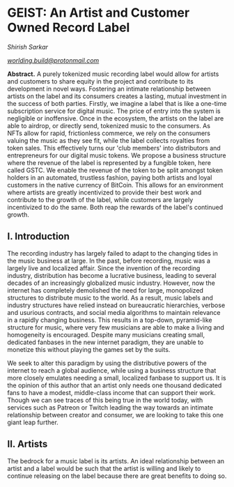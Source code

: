 # GEIST: An Artist and Customer Owned Record Label

*Shirish Sarkar*

*worlding.build@protonmail.com*

**Abstract.**
A purely tokenized music recording label would allow for artists and customers to share 
equity in the project and contribute to its development in novel ways. Fostering an intimate 
relationship between artists on the label and its consumers creates a lasting, mutual investment in 
the success of both parties. Firstly, we imagine a label that is like a one-time subscription 
service for digital music. The price of entry into the system is negligible or inoffensive. Once in the 
ecosystem, the artists 
on 
the label are able to airdrop, or directly send, tokenized music to the consumers. As NFTs allow for rapid, 
frictionless 
commerce, we rely on the consumers valuing the music as they see fit, while the label collects royalties from 
token sales. This effectively turns our 'club members' into distributors and entrepreneurs for our digital music 
tokens. We propose 
a business structure 
where the revenue of the label is represented by a fungible token, here called GSTC. We enable the revenue of 
the token to be split amongst token 
holders in an automated, trustless fashion, paying both artists and loyal customers in the native currency of 
BitCoin. This allows for an environment where artists are greatly incentivized to provide their 
best work and contribute to the growth of the label, while customers are largely 
incentivized to do the same. Both reap the rewards of the label's continued growth.

## **I. Introduction**

The recording industry has largely failed to adapt to the changing tides in the music business at large. In the 
past, before recording, music was a largely live and localized affair. Since the invention of the recording 
industry, distribution has become a lucrative business, leading to several decades of an increasingly globalized 
music 
industry. However, now the internet has completely demolished the need for large, monopolized structures to 
distribute music to the world. As a result, music labels and industry structures have relied instead on 
bureaucratic hierarchies, verbose and usurious contracts, and social media algorithms to maintain relevance in a 
rapidly changing business. This results in a top-down, pyramid-like structure for music, where very few musicians 
are 
able 
to make a living and homogeneity is encouraged. Despite many musicians creating small, dedicated fanbases in the 
new internet paradigm, they are unable to monetize this without playing the games set by the suits.

We seek to alter this paradigm by using the distributive powers of the internet to reach a global audience, while 
using a business structure that more closely emulates needing a small, localized fanbase to support us. It is the 
opinion 
of this author that an artist only needs one thousand dedicated fans to have a modest, middle-class income that 
can support their work. Though we can see traces of this being true in the world today, with services such as 
Patreon or Twitch leading the way towards an intimate relationship between creator and consumer, we are looking 
to take this one giant leap further. 

## **II. Artists**

The bedrock for a music label is its artists. An ideal relationship between an artist and a label would be such 
that the artist is willing and likely to continue releasing on the label because there are great benefits to 
doing so. 

